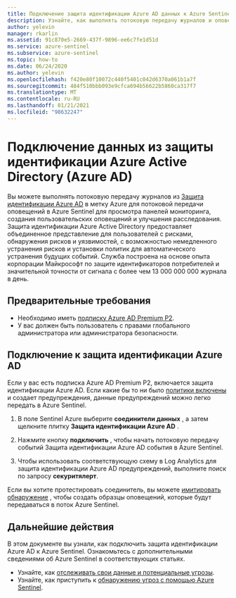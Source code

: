 ```yaml
---
title: Подключение защита идентификации Azure AD данных к Azure Sentinel
description: Узнайте, как выполнять потоковую передачу журналов и оповещений из защита идентификации Azure AD в Azure Sentinel для просмотра панелей мониторинга, создания пользовательских оповещений и улучшения расследования.
author: yelevin
manager: rkarlin
ms.assetid: 91c870e5-2669-437f-9896-ee6c7fe1d51d
ms.service: azure-sentinel
ms.subservice: azure-sentinel
ms.topic: how-to
ms.date: 06/24/2020
ms.author: yelevin
ms.openlocfilehash: f420e80f10072c440f5401c042d6370a061b1a7f
ms.sourcegitcommit: 484f510bbb093e9cfca694b56622b5860ca317f7
ms.translationtype: MT
ms.contentlocale: ru-RU
ms.lasthandoff: 01/21/2021
ms.locfileid: "98632247"
---
```

# <a name="connect-data-from-azure-active-directory-azure-ad-identity-protection"></a>Подключение данных из защиты идентификации Azure Active Directory (Azure AD)

Вы можете выполнять потоковую передачу журналов из [Защита идентификации Azure AD](../active-directory/identity-protection/overview-identity-protection.md) в метку Azure для потоковой передачи оповещений в Azure Sentinel для просмотра панелей мониторинга, создания пользовательских оповещений и улучшения расследования. Защита идентификации Azure Active Directory предоставляет объединенное представление для пользователей с рисками, обнаружения рисков и уязвимостей, с возможностью немедленного устранения рисков и установки политик для автоматического устранения будущих событий. Служба построена на основе опыта корпорации Майкрософт по защите идентификаторов потребителей и значительной точности от сигнала с более чем 13 000 000 000 журнала в день. 

## <a name="prerequisites"></a>Предварительные требования

- Необходимо иметь [подписку Azure AD Premium P2](https://azure.microsoft.com/pricing/details/active-directory/).
- У вас должен быть пользователь с правами глобального администратора или администратора безопасности.

## <a name="connect-to-azure-ad-identity-protection"></a>Подключение к защита идентификации Azure AD

Если у вас есть подписка Azure AD Premium P2, включается защита идентификации Azure AD. Если какие бы то ни было [политики включены](../active-directory/identity-protection/howto-identity-protection-configure-risk-policies.md) и создает предупреждения, данные предупреждений можно легко передать в Azure Sentinel.

1. В поле Sentinel Azure выберите **соединители данных** , а затем щелкните плитку **Защита идентификации Azure AD** .

1. Нажмите кнопку **подключить** , чтобы начать потоковую передачу событий Защита идентификации Azure AD события в Azure Sentinel.

1. Чтобы использовать соответствующую схему в Log Analytics для защита идентификации Azure AD предупреждений, выполните поиск по запросу **секуритялерт**.

Если вы хотите протестировать соединитель, вы можете [имитировать обнаружение](../active-directory/identity-protection/howto-identity-protection-simulate-risk.md) , чтобы создать образцы оповещений, которые будут передаваться в поток Azure Sentinel.

## <a name="next-steps"></a>Дальнейшие действия

В этом документе вы узнали, как подключить защита идентификации Azure AD к Azure Sentinel. Ознакомьтесь с дополнительными сведениями об Azure Sentinel в соответствующих статьях.
- Узнайте, как [отслеживать свои данные и потенциальные угрозы](quickstart-get-visibility.md).
- Узнайте, как приступить к [обнаружению угроз с помощью Azure Sentinel](tutorial-detect-threats-built-in.md).
